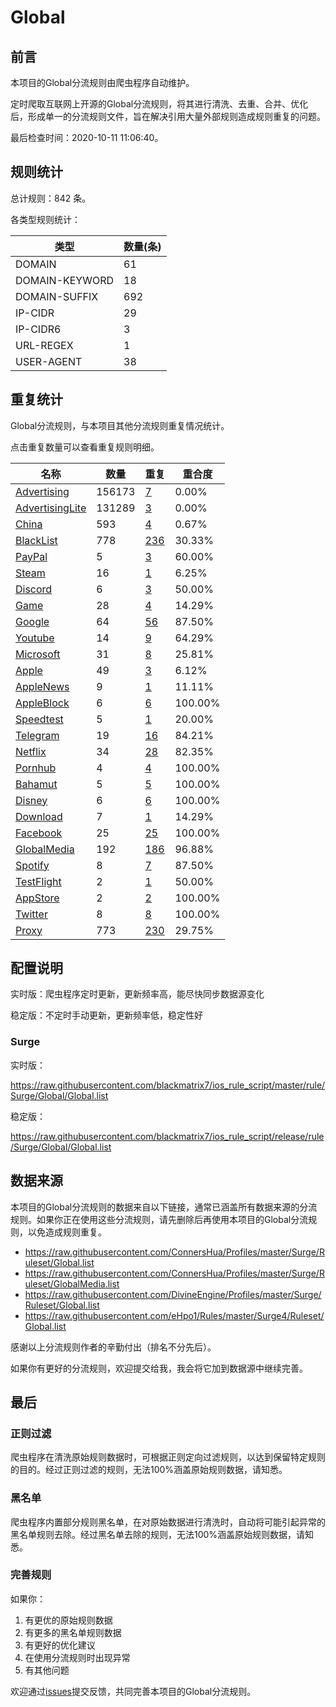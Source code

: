 # Global

## 前言

本项目的Global分流规则由爬虫程序自动维护。

定时爬取互联网上开源的Global分流规则，将其进行清洗、去重、合并、优化后，形成单一的分流规则文件，旨在解决引用大量外部规则造成规则重复的问题。


最后检查时间：2020-10-11 11:06:40。

## 规则统计

总计规则：842 条。

各类型规则统计：

| 类型 | 数量(条) |
| ---- | ---- |
| DOMAIN | 61 |
| DOMAIN-KEYWORD | 18 |
| DOMAIN-SUFFIX | 692 |
| IP-CIDR | 29 |
| IP-CIDR6 | 3 |
| URL-REGEX | 1 |
| USER-AGENT | 38 |
## 重复统计

Global分流规则，与本项目其他分流规则重复情况统计。

点击重复数量可以查看重复规则明细。

| 名称 | 数量 | 重复 | 重合度 |
| ---- | ---- | ---- | ------ |
|  [Advertising](https://github.com/blackmatrix7/ios_rule_script/tree/master/rule/Surge/Advertising)    | 156173   | [7](https://github.com/blackmatrix7/ios_rule_script/tree/master/rule/Surge/Global/Repeat/Advertising.list)   |   0.00%  |
|  [AdvertisingLite](https://github.com/blackmatrix7/ios_rule_script/tree/master/rule/Surge/AdvertisingLite)    | 131289   | [3](https://github.com/blackmatrix7/ios_rule_script/tree/master/rule/Surge/Global/Repeat/AdvertisingLite.list)   |   0.00%  |
|  [China](https://github.com/blackmatrix7/ios_rule_script/tree/master/rule/Surge/China)    | 593   | [4](https://github.com/blackmatrix7/ios_rule_script/tree/master/rule/Surge/Global/Repeat/China.list)   |   0.67%  |
|  [BlackList](https://github.com/blackmatrix7/ios_rule_script/tree/master/rule/Surge/BlackList)    | 778   | [236](https://github.com/blackmatrix7/ios_rule_script/tree/master/rule/Surge/Global/Repeat/BlackList.list)   |   30.33%  |
|  [PayPal](https://github.com/blackmatrix7/ios_rule_script/tree/master/rule/Surge/PayPal)    | 5   | [3](https://github.com/blackmatrix7/ios_rule_script/tree/master/rule/Surge/Global/Repeat/PayPal.list)   |   60.00%  |
|  [Steam](https://github.com/blackmatrix7/ios_rule_script/tree/master/rule/Surge/Steam)    | 16   | [1](https://github.com/blackmatrix7/ios_rule_script/tree/master/rule/Surge/Global/Repeat/Steam.list)   |   6.25%  |
|  [Discord](https://github.com/blackmatrix7/ios_rule_script/tree/master/rule/Surge/Discord)    | 6   | [3](https://github.com/blackmatrix7/ios_rule_script/tree/master/rule/Surge/Global/Repeat/Discord.list)   |   50.00%  |
|  [Game](https://github.com/blackmatrix7/ios_rule_script/tree/master/rule/Surge/Game)    | 28   | [4](https://github.com/blackmatrix7/ios_rule_script/tree/master/rule/Surge/Global/Repeat/Game.list)   |   14.29%  |
|  [Google](https://github.com/blackmatrix7/ios_rule_script/tree/master/rule/Surge/Google)    | 64   | [56](https://github.com/blackmatrix7/ios_rule_script/tree/master/rule/Surge/Global/Repeat/Google.list)   |   87.50%  |
|  [Youtube](https://github.com/blackmatrix7/ios_rule_script/tree/master/rule/Surge/Youtube)    | 14   | [9](https://github.com/blackmatrix7/ios_rule_script/tree/master/rule/Surge/Global/Repeat/Youtube.list)   |   64.29%  |
|  [Microsoft](https://github.com/blackmatrix7/ios_rule_script/tree/master/rule/Surge/Microsoft)    | 31   | [8](https://github.com/blackmatrix7/ios_rule_script/tree/master/rule/Surge/Global/Repeat/Microsoft.list)   |   25.81%  |
|  [Apple](https://github.com/blackmatrix7/ios_rule_script/tree/master/rule/Surge/Apple)    | 49   | [3](https://github.com/blackmatrix7/ios_rule_script/tree/master/rule/Surge/Global/Repeat/Apple.list)   |   6.12%  |
|  [AppleNews](https://github.com/blackmatrix7/ios_rule_script/tree/master/rule/Surge/AppleNews)    | 9   | [1](https://github.com/blackmatrix7/ios_rule_script/tree/master/rule/Surge/Global/Repeat/AppleNews.list)   |   11.11%  |
|  [AppleBlock](https://github.com/blackmatrix7/ios_rule_script/tree/master/rule/Surge/AppleBlock)    | 6   | [6](https://github.com/blackmatrix7/ios_rule_script/tree/master/rule/Surge/Global/Repeat/AppleBlock.list)   |   100.00%  |
|  [Speedtest](https://github.com/blackmatrix7/ios_rule_script/tree/master/rule/Surge/Speedtest)    | 5   | [1](https://github.com/blackmatrix7/ios_rule_script/tree/master/rule/Surge/Global/Repeat/Speedtest.list)   |   20.00%  |
|  [Telegram](https://github.com/blackmatrix7/ios_rule_script/tree/master/rule/Surge/Telegram)    | 19   | [16](https://github.com/blackmatrix7/ios_rule_script/tree/master/rule/Surge/Global/Repeat/Telegram.list)   |   84.21%  |
|  [Netflix](https://github.com/blackmatrix7/ios_rule_script/tree/master/rule/Surge/Netflix)    | 34   | [28](https://github.com/blackmatrix7/ios_rule_script/tree/master/rule/Surge/Global/Repeat/Netflix.list)   |   82.35%  |
|  [Pornhub](https://github.com/blackmatrix7/ios_rule_script/tree/master/rule/Surge/Pornhub)    | 4   | [4](https://github.com/blackmatrix7/ios_rule_script/tree/master/rule/Surge/Global/Repeat/Pornhub.list)   |   100.00%  |
|  [Bahamut](https://github.com/blackmatrix7/ios_rule_script/tree/master/rule/Surge/Bahamut)    | 5   | [5](https://github.com/blackmatrix7/ios_rule_script/tree/master/rule/Surge/Global/Repeat/Bahamut.list)   |   100.00%  |
|  [Disney](https://github.com/blackmatrix7/ios_rule_script/tree/master/rule/Surge/Disney)    | 6   | [6](https://github.com/blackmatrix7/ios_rule_script/tree/master/rule/Surge/Global/Repeat/Disney.list)   |   100.00%  |
|  [Download](https://github.com/blackmatrix7/ios_rule_script/tree/master/rule/Surge/Download)    | 7   | [1](https://github.com/blackmatrix7/ios_rule_script/tree/master/rule/Surge/Global/Repeat/Download.list)   |   14.29%  |
|  [Facebook](https://github.com/blackmatrix7/ios_rule_script/tree/master/rule/Surge/Facebook)    | 25   | [25](https://github.com/blackmatrix7/ios_rule_script/tree/master/rule/Surge/Global/Repeat/Facebook.list)   |   100.00%  |
|  [GlobalMedia](https://github.com/blackmatrix7/ios_rule_script/tree/master/rule/Surge/GlobalMedia)    | 192   | [186](https://github.com/blackmatrix7/ios_rule_script/tree/master/rule/Surge/Global/Repeat/GlobalMedia.list)   |   96.88%  |
|  [Spotify](https://github.com/blackmatrix7/ios_rule_script/tree/master/rule/Surge/Spotify)    | 8   | [7](https://github.com/blackmatrix7/ios_rule_script/tree/master/rule/Surge/Global/Repeat/Spotify.list)   |   87.50%  |
|  [TestFlight](https://github.com/blackmatrix7/ios_rule_script/tree/master/rule/Surge/TestFlight)    | 2   | [1](https://github.com/blackmatrix7/ios_rule_script/tree/master/rule/Surge/Global/Repeat/TestFlight.list)   |   50.00%  |
|  [AppStore](https://github.com/blackmatrix7/ios_rule_script/tree/master/rule/Surge/AppStore)    | 2   | [2](https://github.com/blackmatrix7/ios_rule_script/tree/master/rule/Surge/Global/Repeat/AppStore.list)   |   100.00%  |
|  [Twitter](https://github.com/blackmatrix7/ios_rule_script/tree/master/rule/Surge/Twitter)    | 8   | [8](https://github.com/blackmatrix7/ios_rule_script/tree/master/rule/Surge/Global/Repeat/Twitter.list)   |   100.00%  |
|  [Proxy](https://github.com/blackmatrix7/ios_rule_script/tree/master/rule/Surge/Proxy)    | 773   | [230](https://github.com/blackmatrix7/ios_rule_script/tree/master/rule/Surge/Global/Repeat/Proxy.list)   |   29.75%  |
## 配置说明

实时版：爬虫程序定时更新，更新频率高，能尽快同步数据源变化

稳定版：不定时手动更新，更新频率低，稳定性好

### Surge 
实时版：

https://raw.githubusercontent.com/blackmatrix7/ios_rule_script/master/rule/Surge/Global/Global.list

稳定版：

https://raw.githubusercontent.com/blackmatrix7/ios_rule_script/release/rule/Surge/Global/Global.list

## 数据来源

本项目的Global分流规则的数据来自以下链接，通常已涵盖所有数据来源的分流规则。如果你正在使用这些分流规则，请先删除后再使用本项目的Global分流规则，以免造成规则重复。

- https://raw.githubusercontent.com/ConnersHua/Profiles/master/Surge/Ruleset/Global.list
- https://raw.githubusercontent.com/ConnersHua/Profiles/master/Surge/Ruleset/GlobalMedia.list
- https://raw.githubusercontent.com/DivineEngine/Profiles/master/Surge/Ruleset/Global.list
- https://raw.githubusercontent.com/eHpo1/Rules/master/Surge4/Ruleset/Global.list


感谢以上分流规则作者的辛勤付出（排名不分先后）。

如果你有更好的分流规则，欢迎提交给我，我会将它加到数据源中继续完善。

## 最后

### 正则过滤

爬虫程序在清洗原始规则数据时，可根据正则定向过滤规则，以达到保留特定规则的目的。经过正则过滤的规则，无法100%涵盖原始规则数据，请知悉。

### 黑名单

爬虫程序内置部分规则黑名单，在对原始数据进行清洗时，自动将可能引起异常的黑名单规则去除。经过黑名单去除的规则，无法100%涵盖原始规则数据，请知悉。

### 完善规则

如果你：

1. 有更优的原始规则数据
2. 有更多的黑名单规则数据
3. 有更好的优化建议
4. 在使用分流规则时出现异常
5. 有其他问题

欢迎通过[issues](https://github.com/blackmatrix7/ios_rule_script/issues/new)提交反馈，共同完善本项目的Global分流规则。
